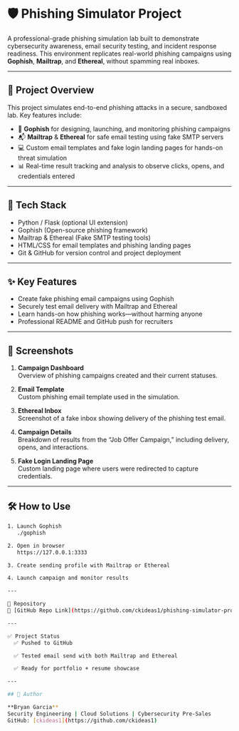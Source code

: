 # 🛡️ Phishing Simulator Project

A professional-grade phishing simulation lab built to demonstrate cybersecurity awareness, email security testing, and incident response readiness. This environment replicates real-world phishing campaigns using **Gophish**, **Mailtrap**, and **Ethereal**, without spamming real inboxes.

---

## 🚀 Project Overview

This project simulates end-to-end phishing attacks in a secure, sandboxed lab. Key features include:

- 🧠 **Gophish** for designing, launching, and monitoring phishing campaigns  
- 📬 **Mailtrap** & **Ethereal** for safe email testing using fake SMTP servers  
- 💻 Custom email templates and fake login landing pages for hands-on threat simulation  
- 📊 Real-time result tracking and analysis to observe clicks, opens, and credentials entered  

---

## 🔐 Tech Stack

- Python / Flask (optional UI extension)  
- Gophish (Open-source phishing framework)  
- Mailtrap & Ethereal (Fake SMTP testing tools)  
- HTML/CSS for email templates and phishing landing pages  
- Git & GitHub for version control and project deployment

---

## ✨ Key Features

- Create fake phishing email campaigns using Gophish
- Securely test email delivery with Mailtrap and Ethereal
- Learn hands-on how phishing works—without harming anyone
- Professional README and GitHub push for recruiters

---

## 📸 Screenshots

1. **Campaign Dashboard**  
   Overview of phishing campaigns created and their current statuses.

2. **Email Template**  
   Custom phishing email template used in the simulation.

3. **Ethereal Inbox**  
   Screenshot of a fake inbox showing delivery of the phishing test email.

4. **Campaign Details**  
   Breakdown of results from the “Job Offer Campaign,” including delivery, opens, and interactions.

5. **Fake Login Landing Page**  
   Custom landing page where users were redirected to capture credentials.

---

## 🛠️ How to Use

```bash
1. Launch Gophish  
   ./gophish

2. Open in browser  
   https://127.0.0.1:3333

3. Create sending profile with Mailtrap or Ethereal

4. Launch campaign and monitor results

---

📁 Repository
🔗 [GitHub Repo Link](https://github.com/ckideas1/phishing-simulator-project)

---

✅ Project Status
  ✅ Pushed to GitHub

  ✅ Tested email send with both Mailtrap and Ethereal

  ✅ Ready for portfolio + resume showcase

---

## 👤 Author

**Bryan Garcia**  
Security Engineering | Cloud Solutions | Cybersecurity Pre-Sales  
GitHub: [ckideas1](https://github.com/ckideas1)
